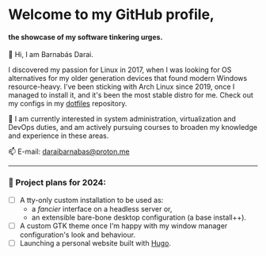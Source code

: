# Welcome to my GitHub profile,

#### the showcase of my software tinkering urges.
👋 Hi, I am Barnabás Darai.

I discovered my passion for Linux in 2017, when I was looking for OS alternatives for my older generation devices that found modern Windows resource-heavy.
I've been sticking with Arch Linux since 2019, once I managed to install it, and it's been the most stable distro for me.
Check out my configs in my [dotfiles](https://github.com/foobarni/dotfiles) repository.

🌱 I am currently interested in system administration, virtualization and DevOps duties, and am actively pursuing courses to broaden my knowledge and experience in these areas.

📫 E-mail: daraibarnabas@proton.me

---

### 🔭 Project plans for 2024:
- [ ] A tty-only custom installation to be used as:
  - a *fancier* interface on a headless server or,
  - an extensible bare-bone desktop configuration (a base install++).
- [ ] A custom GTK theme once I'm happy with my window manager configuration's look and behaviour.
- [ ] Launching a personal website built with [Hugo](https://gohugo.io/).
